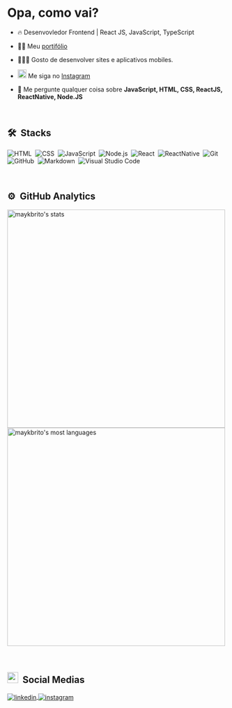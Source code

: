 <!--
<img align="right" height="590em"
src="https://raw.githubusercontent.com/gist/ogabrielbarbosa/a69d6f0b1764b4e3b8d310eec16e5ab5/raw/75babc78b2a5d2f9284e4f8b9a346d92ca0ff4df/githubcard.svg"/> -->
<h1 align="left">Opa, como vai?</h1>

- 🔥 Desenvovledor Frontend | React JS, JavaScript, TypeScript

- 👨‍💻 Meu [portifólio](https://gabarbosa.com)

- 💆🏻‍♂️ Gosto de desenvolver sites e aplicativos mobiles.

- <img src="https://raw.githubusercontent.com/gist/ogabrielbarbosa/2dbadef560f2064931feb896244968a5/raw/b0e6c9823b5230b6f653895e6464b1c86db1f673/instagramlogo.svg" width="20px"> Me siga no [Instagram](https://www.instagram.com/gabrielbabarreto/)

- 💬 Me pergunte qualquer coisa sobre **JavaScript, HTML, CSS, ReactJS, ReactNative, Node.JS**

<br>

## 🛠 &nbsp;Stacks
![HTML](https://img.shields.io/badge/-HTML-05122A?style=flat&logo=HTML5)&nbsp;
![CSS](https://img.shields.io/badge/-CSS-05122A?style=flat&logo=CSS3&logoColor=1572B6)&nbsp;
![JavaScript](https://img.shields.io/badge/-JavaScript-05122A?style=flat&logo=javascript)&nbsp;
![Node.js](https://img.shields.io/badge/-Node.js-05122A?style=flat&logo=node.js)&nbsp;
![React](https://img.shields.io/badge/-React-05122A?style=flat&logo=react)&nbsp;
![ReactNative](https://img.shields.io/badge/-ReactNative-05122A?style=flat&logo=react)&nbsp;
![Git](https://img.shields.io/badge/-Git-05122A?style=flat&logo=git)&nbsp;
![GitHub](https://img.shields.io/badge/-GitHub-05122A?style=flat&logo=github)&nbsp;
![Markdown](https://img.shields.io/badge/-Markdown-05122A?style=flat&logo=markdown)&nbsp;
![Visual Studio Code](https://img.shields.io/badge/-Visual%20Studio%20Code-05122A?style=flat&logo=visual-studio-code&logoColor=007ACC)&nbsp;

<br>

## ⚙️ &nbsp;GitHub Analytics

<p align="left">
<img width="500em" src="https://github-readme-stats.vercel.app/api?username=ogabrielbarbosa&show_icons=true&theme=onedark" alt="maykbrito's stats"/>
<img width="500" src="https://github-readme-stats.vercel.app/api/top-langs/?username=ogabrielbarbosa&layout=compact&theme=onedark" alt="maykbrito's most languages"/>
</p>

<br>

## <img src="https://raw.githubusercontent.com/gist/ogabrielbarbosa/163b63be959fe87556b9c54977eac728/raw/a759c019128d985fd12a54488288966d0c79870f/emojiapple.svg" width="25px"> &nbsp;Social Medias

<p align="left">
<a href="https://linkedin.com/in/gabarbosabarreto" target="_blank">
  <img align="center" src="https://img.shields.io/badge/-ogabrielbarbosa-05122A?style=flat&logo=linkedin" alt="linkedin"/>
</a>
<a href="https://instagram.com/gabrielbabarreto" target="_blank">
 <img align="center" src="https://img.shields.io/badge/-ogabrielbarbosa-05122A?style=flat&logo=instagram" alt="instagram"/>
</a>
</p>

<br>
